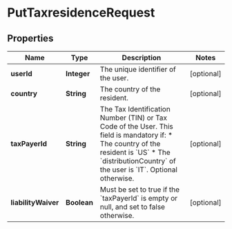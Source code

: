 

# PutTaxresidenceRequest


## Properties

| Name | Type | Description | Notes |
|------------ | ------------- | ------------- | -------------|
|**userId** | **Integer** | The unique identifier of the user. |  [optional] |
|**country** | **String** | The country of the resident. |  [optional] |
|**taxPayerId** | **String** | The Tax Identification Number (TIN) or Tax Code of the User.  This field is mandatory if: * The country of the resident is &#x60;US&#x60; * The &#x60;distributionCountry&#x60; of the user is &#x60;IT&#x60;.   Optional otherwise.  |  [optional] |
|**liabilityWaiver** | **Boolean** | Must be set to true if the &#x60;taxPayerId&#x60; is empty or null, and set to false otherwise.  |  [optional] |



